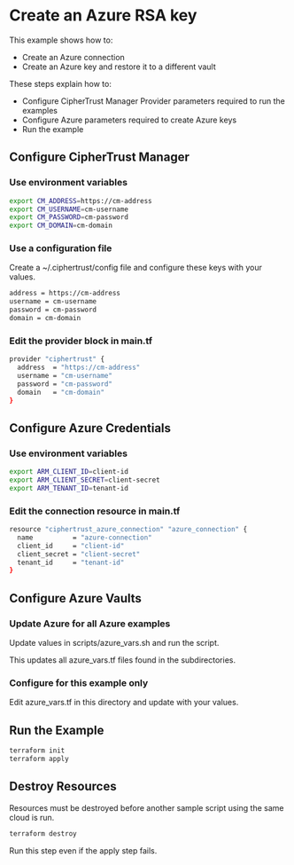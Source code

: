 # Create an Azure RSA key

This example shows how to:
- Create an Azure connection
- Create an Azure key and restore it to a different vault

These steps explain how to:
- Configure CipherTrust Manager Provider parameters required to run the examples
- Configure Azure parameters required to create Azure keys
- Run the example

## Configure CipherTrust Manager

### Use environment variables

```bash
export CM_ADDRESS=https://cm-address
export CM_USERNAME=cm-username
export CM_PASSWORD=cm-password
export CM_DOMAIN=cm-domain
```
### Use a configuration file

Create a ~/.ciphertrust/config file and configure these keys with your values.

```bash
address = https://cm-address
username = cm-username
password = cm-password
domain = cm-domain
```

### Edit the provider block in main.tf

```bash
provider "ciphertrust" {
  address  = "https://cm-address"
  username = "cm-username"
  password = "cm-password"
  domain   = "cm-domain"
}
```

## Configure Azure Credentials

### Use environment variables

```bash
export ARM_CLIENT_ID=client-id
export ARM_CLIENT_SECRET=client-secret
export ARM_TENANT_ID=tenant-id
```

### Edit the connection resource in main.tf

```bash
resource "ciphertrust_azure_connection" "azure_connection" {
  name          = "azure-connection"
  client_id     = "client-id"
  client_secret = "client-secret"
  tenant_id     = "tenant-id"
}
```

## Configure Azure Vaults

### Update Azure for all Azure examples

Update values in scripts/azure_vars.sh and run the script.

This updates all azure_vars.tf files found in the subdirectories.

### Configure for this example only

Edit azure_vars.tf in this directory and update with your values.

## Run the Example

```bash
terraform init
terraform apply
```

## Destroy Resources

Resources must be destroyed before another sample script using the same cloud is run.

```bash
terraform destroy
```
Run this step even if the apply step fails.
